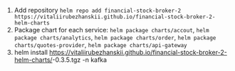 1. Add repository `helm repo add financial-stock-broker-2 https://vitaliirubezhanskii.github.io/financial-stock-broker-2-helm-charts`
2. Package chart for each service: `helm package charts/accout`, `helm package charts/analytics`, `helm package charts/order`, `helm package charts/quotes-provider`, `helm package charts/api-gateway`
3.  helm install <service-name> https://vitaliirubezhanskii.github.io/financial-stock-broker-2-helm-charts/<service-name>-0.3.5.tgz -n kafka 